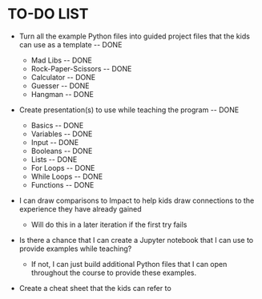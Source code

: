 # TO-DO LIST

* Turn all the example Python files into guided project files that the kids can use as a template -- DONE
    * Mad Libs -- DONE
    * Rock-Paper-Scissors -- DONE
    * Calculator -- DONE
    * Guesser -- DONE
    * Hangman -- DONE

* Create presentation(s) to use while teaching the program -- DONE
    * Basics -- DONE
    * Variables -- DONE
    * Input -- DONE
    * Booleans -- DONE
    * Lists -- DONE
    * For Loops -- DONE
    * While Loops -- DONE
    * Functions -- DONE

* I can draw comparisons to Impact to help kids draw connections to the experience they have already gained
    * Will do this in a later iteration if the first try fails

* Is there a chance that I can create a Jupyter notebook that I can use to provide examples while teaching?
    * If not, I can just build additional Python files that I can open throughout the course to provide these examples.

* Create a cheat sheet that the kids can refer to